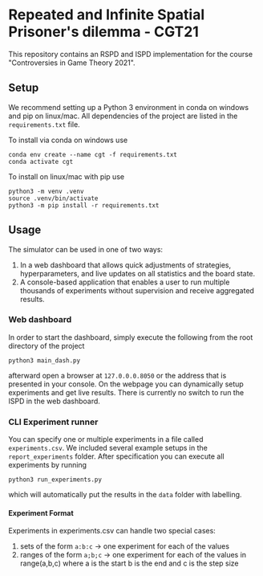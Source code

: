 # Repeated and Infinite Spatial Prisoner's dilemma - CGT21
This repository contains an RSPD and ISPD implementation for the course "Controversies in Game Theory 2021".

## Setup
We recommend setting up a Python 3 environment in conda on windows and pip on linux/mac. All dependencies of the project are listed in the ```requirements.txt``` file. 

To install via conda on windows use

```shell
conda env create --name cgt -f requirements.txt
conda activate cgt
```

To install on linux/mac with pip use

```
python3 -m venv .venv
source .venv/bin/activate
python3 -m pip install -r requirements.txt
```

## Usage

The simulator can be used in one of two ways:

1. In a web dashboard that allows quick adjustments of strategies, hyperparameters, and live updates on all statistics and the board state.
2. A console-based application that enables a user to run multiple thousands of experiments without supervision and receive aggregated results.

### Web dashboard

In order to start the dashboard, simply execute the following from the root directory of the project

```shell
python3 main_dash.py
```

afterward open a browser at ```127.0.0.0.8050``` or the address that is presented in your console. On the webpage you can dynamically setup experiments and get live results. There is currently no switch to run the ISPD in the web dashboard.

### CLI Experiment runner

You can specify one or multiple experiments in a file called ```experiments.csv```. We included several example setups in the ```report_experiments``` folder. After specification you can execute all experiments by running

```shell
python3 run_experiments.py
```

which will automatically put the results in the ```data``` folder with labelling.

#### Experiment Format
Experiments in experiments.csv can handle two special cases:
1. sets of the form ```a:b:c``` -> one experiment for each of the values
2. ranges of the form ```a;b;c``` -> one experiment for each of the values in range(a,b,c) where a is the start b is the end and c is the step size